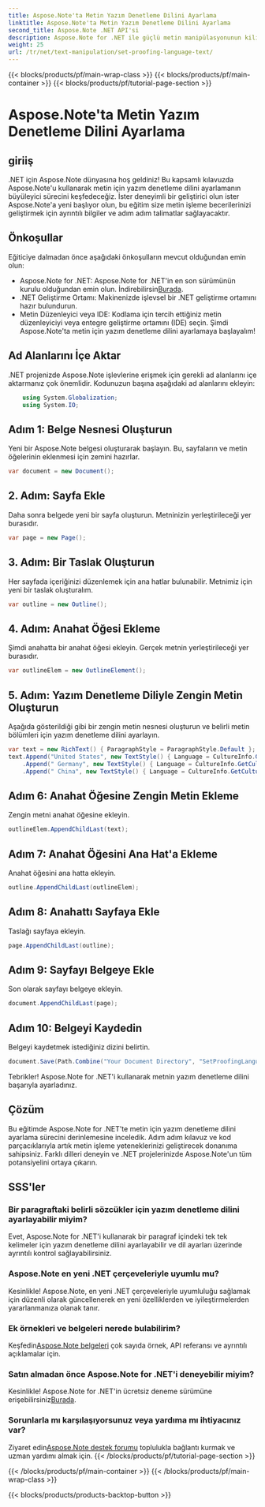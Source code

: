 ```yaml
---
title: Aspose.Note'ta Metin Yazım Denetleme Dilini Ayarlama
linktitle: Aspose.Note'ta Metin Yazım Denetleme Dilini Ayarlama
second_title: Aspose.Note .NET API'si
description: Aspose.Note for .NET ile güçlü metin manipülasyonunun kilidini açın. Adım adım rehberlikle yazım denetleme dilini zahmetsizce ayarlayın. .NET projelerinizi şimdi geliştirin!
weight: 25
url: /tr/net/text-manipulation/set-proofing-language-text/
---
```


{{< blocks/products/pf/main-wrap-class >}}
{{< blocks/products/pf/main-container >}}
{{< blocks/products/pf/tutorial-page-section >}}

# Aspose.Note'ta Metin Yazım Denetleme Dilini Ayarlama

## giriiş
.NET için Aspose.Note dünyasına hoş geldiniz! Bu kapsamlı kılavuzda Aspose.Note'u kullanarak metin için yazım denetleme dilini ayarlamanın büyüleyici sürecini keşfedeceğiz. İster deneyimli bir geliştirici olun ister Aspose.Note'a yeni başlıyor olun, bu eğitim size metin işleme becerilerinizi geliştirmek için ayrıntılı bilgiler ve adım adım talimatlar sağlayacaktır.
## Önkoşullar
Eğiticiye dalmadan önce aşağıdaki önkoşulların mevcut olduğundan emin olun:
- Aspose.Note for .NET: Aspose.Note for .NET'in en son sürümünün kurulu olduğundan emin olun. İndirebilirsin[Burada](https://releases.aspose.com/note/net/).
- .NET Geliştirme Ortamı: Makinenizde işlevsel bir .NET geliştirme ortamını hazır bulundurun.
- Metin Düzenleyici veya IDE: Kodlama için tercih ettiğiniz metin düzenleyiciyi veya entegre geliştirme ortamını (IDE) seçin.
Şimdi Aspose.Note'ta metin için yazım denetleme dilini ayarlamaya başlayalım!
## Ad Alanlarını İçe Aktar
.NET projenizde Aspose.Note işlevlerine erişmek için gerekli ad alanlarını içe aktarmanız çok önemlidir. Kodunuzun başına aşağıdaki ad alanlarını ekleyin:
```csharp
    using System.Globalization;
    using System.IO;
```
## Adım 1: Belge Nesnesi Oluşturun
Yeni bir Aspose.Note belgesi oluşturarak başlayın. Bu, sayfaların ve metin öğelerinin eklenmesi için zemini hazırlar.
```csharp
var document = new Document();
```
## 2. Adım: Sayfa Ekle
Daha sonra belgede yeni bir sayfa oluşturun. Metninizin yerleştirileceği yer burasıdır.
```csharp
var page = new Page();
```
## 3. Adım: Bir Taslak Oluşturun
Her sayfada içeriğinizi düzenlemek için ana hatlar bulunabilir. Metnimiz için yeni bir taslak oluşturalım.
```csharp
var outline = new Outline();
```
## 4. Adım: Anahat Öğesi Ekleme
Şimdi anahatta bir anahat öğesi ekleyin. Gerçek metnin yerleştirileceği yer burasıdır.
```csharp
var outlineElem = new OutlineElement();
```
## 5. Adım: Yazım Denetleme Diliyle Zengin Metin Oluşturun
Aşağıda gösterildiği gibi bir zengin metin nesnesi oluşturun ve belirli metin bölümleri için yazım denetleme dilini ayarlayın.
```csharp
var text = new RichText() { ParagraphStyle = ParagraphStyle.Default };
text.Append("United States", new TextStyle() { Language = CultureInfo.GetCultureInfo("en-US") })
    .Append(" Germany", new TextStyle() { Language = CultureInfo.GetCultureInfo("de-DE") })
    .Append(" China", new TextStyle() { Language = CultureInfo.GetCultureInfo("zh-CN") });
```
## Adım 6: Anahat Öğesine Zengin Metin Ekleme
Zengin metni anahat öğesine ekleyin.
```csharp
outlineElem.AppendChildLast(text);
```
## Adım 7: Anahat Öğesini Ana Hat'a Ekleme
Anahat öğesini ana hatta ekleyin.
```csharp
outline.AppendChildLast(outlineElem);
```
## Adım 8: Anahattı Sayfaya Ekle
Taslağı sayfaya ekleyin.
```csharp
page.AppendChildLast(outline);
```
## Adım 9: Sayfayı Belgeye Ekle
Son olarak sayfayı belgeye ekleyin.
```csharp
document.AppendChildLast(page);
```
## Adım 10: Belgeyi Kaydedin
Belgeyi kaydetmek istediğiniz dizini belirtin.
```csharp
document.Save(Path.Combine("Your Document Directory", "SetProofingLanguageForText.one"));
```
Tebrikler! Aspose.Note for .NET'i kullanarak metnin yazım denetleme dilini başarıyla ayarladınız.
## Çözüm
Bu eğitimde Aspose.Note for .NET'te metin için yazım denetleme dilini ayarlama sürecini derinlemesine inceledik. Adım adım kılavuz ve kod parçacıklarıyla artık metin işleme yeteneklerinizi geliştirecek donanıma sahipsiniz. Farklı dilleri deneyin ve .NET projelerinizde Aspose.Note'un tüm potansiyelini ortaya çıkarın.

## SSS'ler
### Bir paragraftaki belirli sözcükler için yazım denetleme dilini ayarlayabilir miyim?
Evet, Aspose.Note for .NET'i kullanarak bir paragraf içindeki tek tek kelimeler için yazım denetleme dilini ayarlayabilir ve dil ayarları üzerinde ayrıntılı kontrol sağlayabilirsiniz.
### Aspose.Note en yeni .NET çerçeveleriyle uyumlu mu?
Kesinlikle! Aspose.Note, en yeni .NET çerçeveleriyle uyumluluğu sağlamak için düzenli olarak güncellenerek en yeni özelliklerden ve iyileştirmelerden yararlanmanıza olanak tanır.
### Ek örnekleri ve belgeleri nerede bulabilirim?
 Keşfedin[Aspose.Note belgeleri](https://reference.aspose.com/note/net/) çok sayıda örnek, API referansı ve ayrıntılı açıklamalar için.
### Satın almadan önce Aspose.Note for .NET'i deneyebilir miyim?
 Kesinlikle! Aspose.Note for .NET'in ücretsiz deneme sürümüne erişebilirsiniz[Burada](https://releases.aspose.com/).
### Sorunlarla mı karşılaşıyorsunuz veya yardıma mı ihtiyacınız var?
 Ziyaret edin[Aspose.Note destek forumu](https://forum.aspose.com/c/note/28) toplulukla bağlantı kurmak ve uzman yardımı almak için.
{{< /blocks/products/pf/tutorial-page-section >}}

{{< /blocks/products/pf/main-container >}}
{{< /blocks/products/pf/main-wrap-class >}}

{{< blocks/products/products-backtop-button >}}

